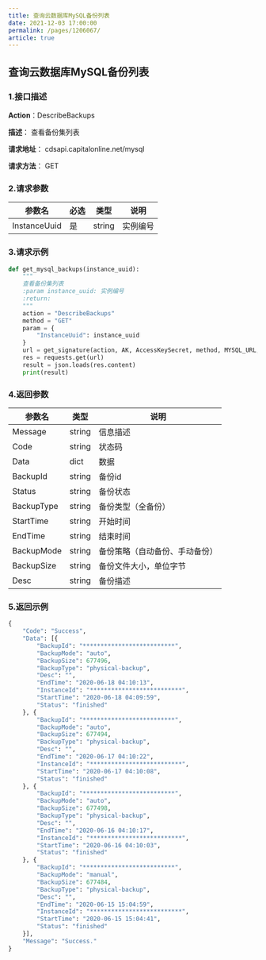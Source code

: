 ```yaml
---
title: 查询云数据库MySQL备份列表
date: 2021-12-03 17:00:00
permalink: /pages/1206067/
article: true
---
```


## 查询云数据库MySQL备份列表

### 1.接口描述

**Action**：DescribeBackups

**描述**： 查看备份集列表

**请求地址**： cdsapi.capitalonline.net/mysql

**请求方法**： GET

### 2.请求参数

| 参数名       | 必选 | 类型   | 说明     |
| ------------ | ---- | ------ | -------- |
| InstanceUuid | 是   | string | 实例编号 |

### 3.请求示例

```python
def get_mysql_backups(instance_uuid):
    """
    查看备份集列表
    :param instance_uuid: 实例编号
    :return:
    """
    action = "DescribeBackups"
    method = "GET"
    param = {
        "InstanceUuid": instance_uuid
    }
    url = get_signature(action, AK, AccessKeySecret, method, MYSQL_URL, param)
    res = requests.get(url)
    result = json.loads(res.content)
    print(result)
```

### 4.返回参数

| 参数名     | 类型   | 说明                           |
| ---------- | ------ | ------------------------------ |
| Message    | string | 信息描述                       |
| Code       | string | 状态码                         |
| Data       | dict   | 数据                           |
| BackupId   | string | 备份id                         |
| Status     | string | 备份状态                       |
| BackupType | string | 备份类型（全备份）             |
| StartTime  | string | 开始时间                       |
| EndTime    | string | 结束时间                       |
| BackupMode | string | 备份策略（自动备份、手动备份） |
| BackupSize | string | 备份文件大小，单位字节         |
| Desc       | string | 备份描述                       |

### 5.返回示例

```python
{
    "Code": "Success",
    "Data": [{
        "BackupId": "**************************",
        "BackupMode": "auto",
        "BackupSize": 677496,
        "BackupType": "physical-backup",
        "Desc": "",
        "EndTime": "2020-06-18 04:10:13",
        "InstanceId": "**************************",
        "StartTime": "2020-06-18 04:09:59",
        "Status": "finished"
    }, {
        "BackupId": "**************************",
        "BackupMode": "auto",
        "BackupSize": 677494,
        "BackupType": "physical-backup",
        "Desc": "",
        "EndTime": "2020-06-17 04:10:22",
        "InstanceId": "**************************",
        "StartTime": "2020-06-17 04:10:08",
        "Status": "finished"
    }, {
        "BackupId": "**************************",
        "BackupMode": "auto",
        "BackupSize": 677498,
        "BackupType": "physical-backup",
        "Desc": "",
        "EndTime": "2020-06-16 04:10:17",
        "InstanceId": "**************************",
        "StartTime": "2020-06-16 04:10:03",
        "Status": "finished"
    }, {
        "BackupId": "**************************",
        "BackupMode": "manual",
        "BackupSize": 677484,
        "BackupType": "physical-backup",
        "Desc": "",
        "EndTime": "2020-06-15 15:04:59",
        "InstanceId": "**************************",
        "StartTime": "2020-06-15 15:04:41",
        "Status": "finished"
    }],
    "Message": "Success."
}
```

